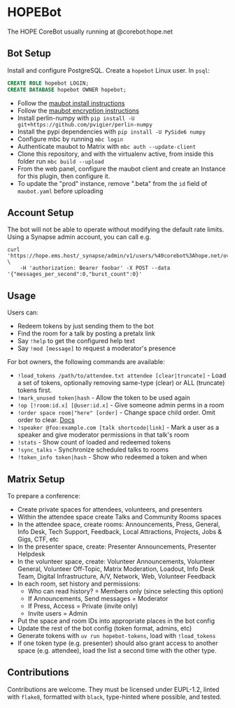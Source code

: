 # HOPEBot
The HOPE CoreBot usually running at @corebot:hope.net

## Bot Setup
Install and configure PostgreSQL. Create a `hopebot` Linux user.
In `psql`:
```sql
CREATE ROLE hopebot LOGIN;
CREATE DATABASE hopebot OWNER hopebot;
```
- Follow the [maubot install instructions](https://docs.mau.fi/maubot/usage/setup/index.html)
- Follow the [maubot encryption instructions](https://docs.mau.fi/maubot/usage/encryption.html)
- Install perlin-numpy with `pip install -U git+https://github.com/pvigier/perlin-numpy`
- Install the pypi dependencies with `pip install -U PySide6 numpy`
- Configure mbc by running `mbc login`
- Authenticate maubot to Matrix with `mbc auth --update-client`
- Clone this repository, and with the virtualenv active, from inside this folder run `mbc build --upload`
- From the web panel, configure the maubot client and create an Instance for this plugin, then configure it.
- To update the "prod" instance, remove ".beta" from the `id` field of
  `maubot.yaml` before uploading

## Account Setup
The bot will not be able to operate without modifying the default rate limits.
Using a Synapse admin account, you can call e.g.
```
curl 'https://hope.ems.host/_synapse/admin/v1/users/%40corebot%3Ahope.net/override_ratelimit' \
    -H 'authorization: Bearer foobar' -X POST --data '{"messages_per_second":0,"burst_count":0}'
```

## Usage
Users can:
- Redeem tokens by just sending them to the bot
- Find the room for a talk by posting a pretalx link
- Say `!help` to get the configured help text
- Say `!mod [message]` to request a moderator's presence

For bot owners, the following commands are available:
- `!load_tokens /path/to/attendee.txt attendee [clear|truncate]` - Load a set of tokens,
  optionally removing same-type (clear) or ALL (truncate) tokens first.
- `!mark_unused token|hash` - Allow the token to be used again
- `!op [!room:id.x] [@user:id.x]` - Give someone admin perms in a room
- `!order space room|"here" [order]` - Change space child order. Omit order
  to clear. [Docs](https://spec.matrix.org/latest/client-server-api/#ordering-of-children-within-a-space)
- `!speaker @foo:example.com [talk shortcode|link]` - Mark a user as a speaker
  and give moderator permissions in that talk's room
- `!stats` - Show count of loaded and redeemed tokens
- `!sync_talks` - Synchronize scheduled talks to rooms
- `!token_info token|hash` - Show who redeemed a token and when

## Matrix Setup
To prepare a conference:
- Create private spaces for attendees, volunteers, and presenters
- Within the attendee space create Talks and Community Rooms spaces
- In the attendee space, create rooms:
  Announcements, Press, General, Info Desk, Tech Support, Feedback, Local
  Attractions, Projects, Jobs & Gigs, CTF, etc
- In the presenter space, create: Presenter Announcements, Presenter Helpdesk
- In the volunteer space, create:
  Volunteer Announcements, Volunteer General, Volunteer Off-Topic, Matrix
  Moderation, Loadout, Info Desk Team, Digital Infrastructure, A/V, Network,
  Web, Volunteer Feedback
- In each room, set history and permissions:
  - Who can read history? = Members only (since selecting this option)
  - If Announcements, Send messages = Moderator
  - If Press, Access = Private (invite only)
  - Invite users = Admin
- Put the space and room IDs into appropriate places in the bot config
- Update the rest of the bot config (token format, admins, etc)
- Generate tokens with `uv run hopebot-tokens`, load with `!load_tokens`
- If one token type (e.g. presenter) should also grant access to another
  space (e.g. attendee), load the list a second time with the other type.

## Contributions
Contributions are welcome. They must be licensed under EUPL-1.2, linted with `flake8`, formatted with
`black`, type-hinted where possible, and tested.
